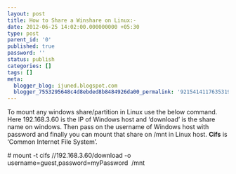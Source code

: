 ```yaml
---
layout: post
title: How to Share a Winshare on Linux:-
date: 2012-06-25 14:02:00.000000000 +05:30
type: post
parent_id: '0'
published: true
password: ''
status: publish
categories: []
tags: []
meta:
  blogger_blog: ijuned.blogspot.com
  blogger_7553295648c4d8ebded8b8484926da00_permalink: '921541411763531984'
---
```

<div dir="ltr" style="text-align:left;">To mount any windows share/<span class="IL_AD" id="IL_AD3">partition<span class="IL_AD_ICON"></span></span> in Linux use the below command. Here 192.168.3.60 is the IP of <span class="IL_AD" id="IL_AD4">Windows host<span class="IL_AD_ICON"></span></span> and ‘<span class="IL_AD" id="IL_AD2">download<span class="IL_AD_ICON"></span></span>’ is the share name on windows. Then pass on the username of Windows host with password and finally you can mount that share on /mnt in Linux host. <b>Cifs</b> is ‘Common Internet File System’.</p>
<p># mount -t cifs //192.168.3.60/download -o username=guest,password=myPassword  /mnt</div>
